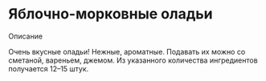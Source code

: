 # Яблочно-морковные оладьи
Описание

Очень вкусные оладьи!
Нежные, ароматные.
Подавать их можно со сметаной, вареньем, джемом.
Из указанного количества ингредиентов получается 12–15 штук.
